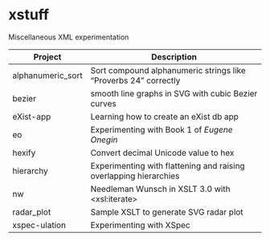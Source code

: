 # xstuff

Miscellaneous XML experimentation

Project | Description
---- | ----
alphanumeric_sort | Sort compound alphanumeric strings like “Proverbs 24” correctly
bezier | smooth line graphs in SVG with cubic Bezier curves
eXist-app | Learning how to create an eXist db app
eo | Experimenting with Book 1 of *Eugene Onegin*
hexify | Convert decimal Unicode value  to hex
hierarchy | Experimenting with flattening and raising overlapping hierarchies
nw | Needleman Wunsch in XSLT 3.0 with \<xsl:iterate\>
radar_plot | Sample XSLT to generate SVG radar plot
xspec-ulation | Experimenting with XSpec

